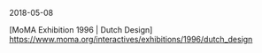2018-05-08

[MoMA Exhibition 1996 | Dutch Design]
https://www.moma.org/interactives/exhibitions/1996/dutch_design


